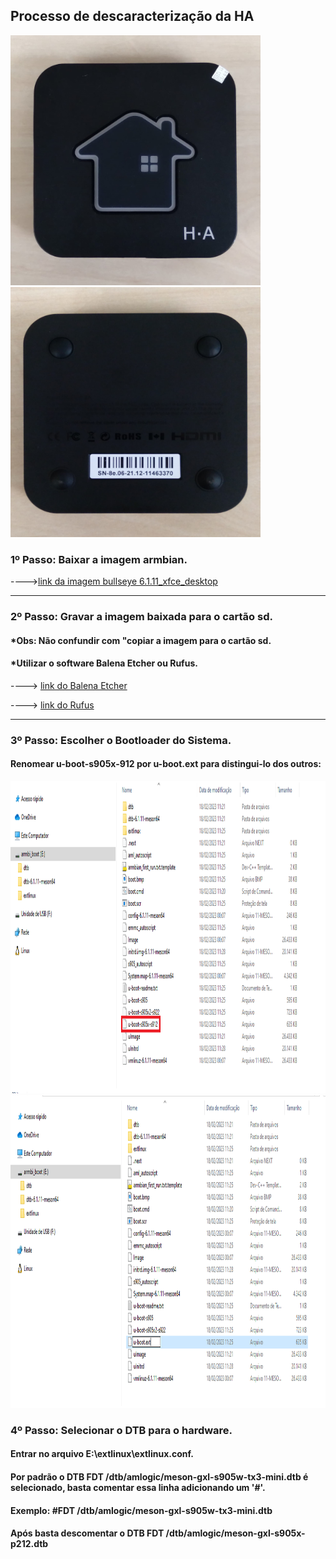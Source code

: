 ## Processo de descaracterização da HA
<img src="https://github.com/renanBatalha/tv_box_imagens/blob/main/amlogic_ha_frontal.jpeg" height= 400 width=400> <img src = "https://github.com/renanBatalha/tv_box_imagens/blob/main/amlogic_ha_traseira.jpeg" height= 400 width=400>

### 1º Passo: Baixar a imagem armbian.
      
  
----><a href="https://armbian.hosthatch.com/archive/aml-s9xx-box/archive/Armbian_23.02.2_Aml-s9xx-box_bullseye_current_6.1.11_xfce_desktop.img.xz">link da imagem bullseye 6.1.11_xfce_desktop<a>

***
### 2º Passo: Gravar a imagem baixada para o cartão sd.
#### *Obs: Não confundir com "copiar a imagem para o cartão sd.
#### *Utilizar o software Balena Etcher ou Rufus.
----> <a href="https://etcher.balena.io/">link do Balena Etcher<a>

----> <a href="https://rufus.ie/pt_BR/">link do Rufus<a>


***
### 3º Passo: Escolher o Bootloader do Sistema.
#### Renomear u-boot-s905x-912 por u-boot.ext para distingui-lo dos outros:

<img src="https://github.com/renanBatalha/tv_box_imagens/blob/main/armbi_boot_imagem_selecionada.png" height=500 width=900>


<img src="https://github.com/renanBatalha/tv_box_imagens/blob/main/armbi_boot_selecao_bootloader.png" height=500 width=900>

### 4º Passo: Selecionar o DTB para o hardware.
#### Entrar no arquivo E:\extlinux\extlinux.conf.
#### Por padrão o DTB FDT /dtb/amlogic/meson-gxl-s905w-tx3-mini.dtb é selecionado, basta comentar essa linha adicionando um '#'.
#### Exemplo: #FDT /dtb/amlogic/meson-gxl-s905w-tx3-mini.dtb
#### Após basta descomentar o DTB FDT /dtb/amlogic/meson-gxl-s905x-p212.dtb



